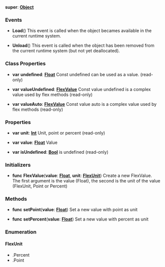 **super**: **[Object](Object.md)**



### Events

* **Load**()
This event is called when the object becames available in the current runtime system.

* **Unload**()
This event is called when the object has been removed from the current runtime system (but not yet deallocated).



### Class Properties

* **var** **undefined**: **[Float](../gravity/types.md)**
Const undefined can be used as a value. \(read-only\)

* **var** **valueUndefined**: **[FlexValue](FlexValue.md)**
Const value undefined is a complex value used by flex methods \(read-only\)

* **var** **valueAuto**: **[FlexValue](FlexValue.md)**
Const value auto is a complex value used by flex methods \(read-only\)



### Properties

* **var** **unit**: **[Int](../gravity/types.md)**
Unit, point or percent \(read-only\)

* **var** **value**: **[Float](../gravity/types.md)**
Value

* **var** **isUndefined**: **[Bool](../gravity/types.md)**
is undefined \(read-only\)



### Initializers

* **func** **FlexValue**(**value**: **[Float](../gravity/types.md)**, **unit**: **<a href="#_enum_FlexUnit">FlexUnit</a>**)
Create a new FlexValue. The first argument is the value (Float), the second is the unit of the value (FlexUnit, Point or Percent)



### Methods

* **func** **setPoint**(**value**: **[Float](../gravity/types.md)**)
Set a new value with point as unit

* **func** **setPercent**(**value**: **[Float](../gravity/types.md)**)
Set a new value with percent as unit





### Enumeration

#### FlexUnit
 * .Percent
 * .Point



